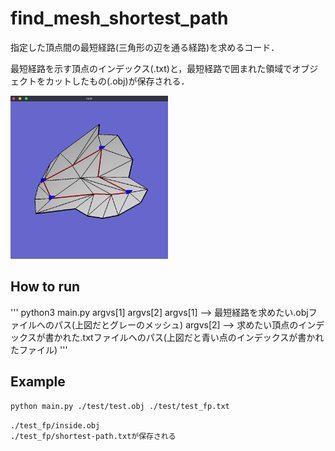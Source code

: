 # find_mesh_shortest_path
指定した頂点間の最短経路(三角形の辺を通る経路)を求めるコード．  

最短経路を示す頂点のインデックス(.txt)と，最短経路で囲まれた領域でオブジェクトをカットしたもの(.obj)が保存される．


<img src="./test/example-figure.png" width=50%>


## How to run

'''
python3 main.py argvs[1] argvs[2]
argvs[1] --> 最短経路を求めたい.objファイルへのパス(上図だとグレーのメッシュ)
argvs[2] --> 求めたい頂点のインデックスが書かれた.txtファイルへのパス(上図だと青い点のインデックスが書かれたファイル)
'''


## Example

`python main.py ./test/test.obj ./test/test_fp.txt`  

`./test_fp/inside.obj`  
`./test_fp/shortest-path.txtが保存される`  

